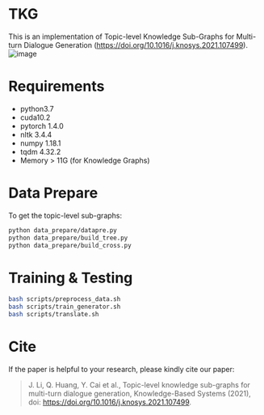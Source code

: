 # TKG
This is an implementation of Topic-level Knowledge Sub-Graphs for Multi-turn Dialogue Generation (https://doi.org/10.1016/j.knosys.2021.107499). 
![image](https://github.com/Sunrise723/TKG/blob/main/example.png)

# Requirements
* python3.7
* cuda10.2
* pytorch 1.4.0
* nltk 3.4.4
* numpy 1.18.1
* tqdm 4.32.2
* Memory > 11G (for Knowledge Graphs)

# Data Prepare
To get the topic-level sub-graphs:
```Bash
python data_prepare/datapre.py
python data_prepare/build_tree.py
python data_prepare/build_cross.py
```

# Training & Testing
```Bash
bash scripts/preprocess_data.sh
bash scripts/train_generator.sh
bash scripts/translate.sh
```
# Cite
If the paper is helpful to your research, please kindly cite our paper:
>J. Li, Q. Huang, Y. Cai et al., Topic-level knowledge sub-graphs for multi-turn dialogue generation, Knowledge-Based Systems (2021), doi: https://doi.org/10.1016/j.knosys.2021.107499.

